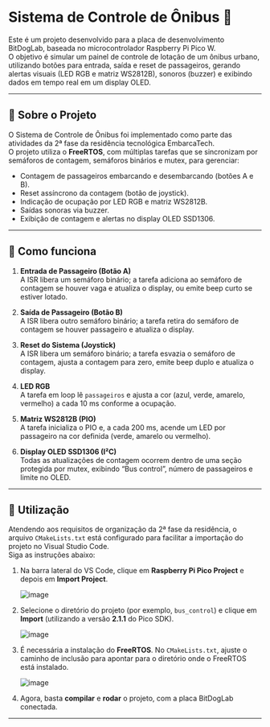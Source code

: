 # Sistema de Controle de Ônibus 🚌

Este é um projeto desenvolvido para a placa de desenvolvimento BitDogLab, baseada no microcontrolador Raspberry Pi Pico W.  
O objetivo é simular um painel de controle de lotação de um ônibus urbano, utilizando botões para entrada, saída e reset de passageiros, gerando alertas visuais (LED RGB e matriz WS2812B), sonoros (buzzer) e exibindo dados em tempo real em um display OLED.

---

## 📌 Sobre o Projeto

O Sistema de Controle de Ônibus foi implementado como parte das atividades da 2ª fase da residência tecnológica EmbarcaTech.  
O projeto utiliza o **FreeRTOS**, com múltiplas tarefas que se sincronizam por semáforos de contagem, semáforos binários e mutex, para gerenciar:

- Contagem de passageiros embarcando e desembarcando (botões A e B).  
- Reset assíncrono da contagem (botão de joystick).  
- Indicação de ocupação por LED RGB e matriz WS2812B.  
- Saídas sonoras via buzzer.  
- Exibição de contagem e alertas no display OLED SSD1306.  

---

## 🧪 Como funciona

1. **Entrada de Passageiro (Botão A)**  
   A ISR libera um semáforo binário; a tarefa adiciona ao semáforo de contagem se houver vaga e atualiza o display, ou emite beep curto se estiver lotado.

2. **Saída de Passageiro (Botão B)**  
   A ISR libera outro semáforo binário; a tarefa retira do semáforo de contagem se houver passageiro e atualiza o display.

3. **Reset do Sistema (Joystick)**  
   A ISR libera um semáforo binário; a tarefa esvazia o semáforo de contagem, ajusta a contagem para zero, emite beep duplo e atualiza o display.

4. **LED RGB**  
   A tarefa em loop lê `passageiros` e ajusta a cor (azul, verde, amarelo, vermelho) a cada 10 ms conforme a ocupação.

5. **Matriz WS2812B (PIO)**  
   A tarefa inicializa o PIO e, a cada 200 ms, acende um LED por passageiro na cor definida (verde, amarelo ou vermelho).

6. **Display OLED SSD1306 (I²C)**  
   Todas as atualizações de contagem ocorrem dentro de uma seção protegida por mutex, exibindo “Bus control”, número de passageiros e limite no OLED.

---


## 📁 Utilização

Atendendo aos requisitos de organização da 2ª fase da residência, o arquivo `CMakeLists.txt` está configurado para facilitar a importação do projeto no Visual Studio Code.  
Siga as instruções abaixo:

1. Na barra lateral do VS Code, clique em **Raspberry Pi Pico Project** e depois em **Import Project**.

   ![image](https://github.com/user-attachments/assets/4b1ed8c7-6730-4bfe-ae1f-8a26017d1140)

2. Selecione o diretório do projeto (por exemplo, `bus_control`) e clique em **Import** (utilizando a versão **2.1.1** do Pico SDK).

   ![image](https://github.com/user-attachments/assets/be706372-b918-4ade-847e-12706af0cc99)

3. É necessária a instalação do **FreeRTOS**. No `CMakeLists.txt`, ajuste o caminho de inclusão para apontar para o diretório onde o FreeRTOS está instalado.

   ![image](https://github.com/user-attachments/assets/7271e3aa-405c-4e24-9022-8a4e1ea98f97)

4. Agora, basta **compilar** e **rodar** o projeto, com a placa BitDogLab conectada.

---
